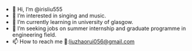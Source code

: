 - 👋 Hi, I’m @irisliu555
- 👀 I’m interested in singing and music.
- 🌱 I’m currently learning in university of glasgow.
- 💞️ I’m seeking jobs on summer internship and graduate programme in engineering field.
- 📫 How to reach me 📧:liuzhaorui056@gmail.com

<!---
irisliu/irisliu555 is a ✨ special ✨ repository because its `README.md` (this file) appears on your GitHub profile.
You can click the Preview link to take a look at your changes.
--->
